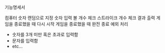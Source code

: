 기능명세서

컴퓨터 숫자 랜덤으로 지정
숫자 입력
볼 개수 체크
스트라이크 개수 체크
결과 출력
게임을 종료했을 때 다시 시작
게임을 종료했을 때 완전 종료
예외 처리
- 숫자를 3개 미만 혹은 초과로 입력함
- 문자를 입력함
- etc...